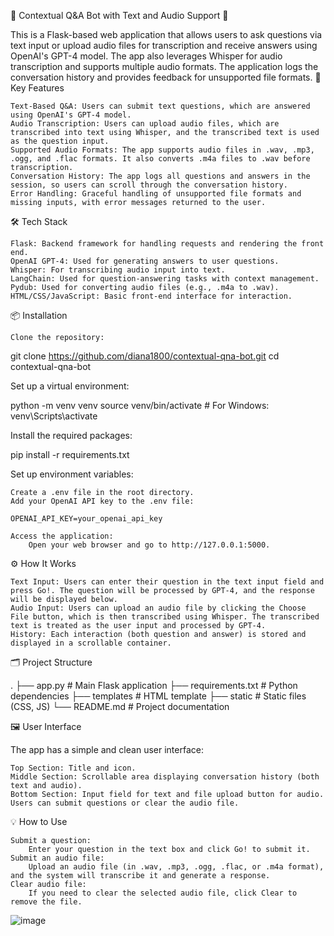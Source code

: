 📱 Contextual Q&A Bot with Text and Audio Support 🤖

This is a Flask-based web application that allows users to ask questions via text input or upload audio files for transcription and receive answers using OpenAI's GPT-4 model. The app also leverages Whisper for audio transcription and supports multiple audio formats. The application logs the conversation history and provides feedback for unsupported file formats.
🧠 Key Features

    Text-Based Q&A: Users can submit text questions, which are answered using OpenAI's GPT-4 model.
    Audio Transcription: Users can upload audio files, which are transcribed into text using Whisper, and the transcribed text is used as the question input.
    Supported Audio Formats: The app supports audio files in .wav, .mp3, .ogg, and .flac formats. It also converts .m4a files to .wav before transcription.
    Conversation History: The app logs all questions and answers in the session, so users can scroll through the conversation history.
    Error Handling: Graceful handling of unsupported file formats and missing inputs, with error messages returned to the user.

🛠️ Tech Stack

    Flask: Backend framework for handling requests and rendering the front end.
    OpenAI GPT-4: Used for generating answers to user questions.
    Whisper: For transcribing audio input into text.
    LangChain: Used for question-answering tasks with context management.
    Pydub: Used for converting audio files (e.g., .m4a to .wav).
    HTML/CSS/JavaScript: Basic front-end interface for interaction.

📦 Installation

    Clone the repository:

git clone https://github.com/diana1800/contextual-qna-bot.git
cd contextual-qna-bot

Set up a virtual environment:

python -m venv venv
source venv/bin/activate  # For Windows: venv\Scripts\activate

Install the required packages:

pip install -r requirements.txt

Set up environment variables:

    Create a .env file in the root directory.
    Add your OpenAI API key to the .env file:

    OPENAI_API_KEY=your_openai_api_key

    Access the application:
        Open your web browser and go to http://127.0.0.1:5000.

⚙️ How It Works

    Text Input: Users can enter their question in the text input field and press Go!. The question will be processed by GPT-4, and the response will be displayed below.
    Audio Input: Users can upload an audio file by clicking the Choose File button, which is then transcribed using Whisper. The transcribed text is treated as the user input and processed by GPT-4.
    History: Each interaction (both question and answer) is stored and displayed in a scrollable container.

🗂️ Project Structure

.
├── app.py                # Main Flask application
├── requirements.txt      # Python dependencies
├── templates             # HTML template
├── static                # Static files (CSS, JS)
└── README.md             # Project documentation

🖼️ User Interface

The app has a simple and clean user interface:

    Top Section: Title and icon.
    Middle Section: Scrollable area displaying conversation history (both text and audio).
    Bottom Section: Input field for text and file upload button for audio. Users can submit questions or clear the audio file.

💡 How to Use

    Submit a question:
        Enter your question in the text box and click Go! to submit it.
    Submit an audio file:
        Upload an audio file (in .wav, .mp3, .ogg, .flac, or .m4a format), and the system will transcribe it and generate a response.
    Clear audio file:
        If you need to clear the selected audio file, click Clear to remove the file.




![image](https://github.com/user-attachments/assets/f83842a0-5719-4823-9489-b5035c947fd9)

